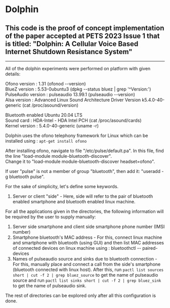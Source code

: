 # Dolphin

## This code is the proof of concept implementation of the paper accepted at PETS 2023 Issue 1 that is titled: "Dolphin: A Cellular Voice Based Internet Shutdown Resistance System"

_________________________________________________________________________________________________________________________________________________________________________

All of the dolphin experiments were performed on platform with given details:

Ofono version : 1.31 (ofonod --version)  
BlueZ version : 5.53-0ubuntu3 (dpkg --status bluez | grep '^Version:')  
PulseAudio version : pulseaudio 13.99.1 (pulseaudio --version)  
Alsa version : Advanced Linux Sound Architecture Driver Version k5.4.0-40-generic (cat /proc/asound/version)  

Bluetooth enabled Ubuntu 20.04 LTS  
Sound card : HDA-Intel - HDA Intel PCH (cat /proc/asound/cards)  
Kernel version : 5.4.0-40-generic (uname -r)  

Dolphin uses the ofono telephony framework for Linux which can be installed using : `apt-get install ofono`

After installing ofono, navigate to file "/etc/pulse/default.pa". In this file, find the line "load-module module-bluetooth-discover".  
Change it to "load-module module-bluetooth-discover headset=ofono".  

If user "pulse" is not a member of group "bluetooth", then add it: "useradd -g bluetooth pulse".

For the sake of simplicity, let's define some keywords.  
1. Server or client "side" - Here, side will refer to the pair of bluetooth enabled smartphone and bluetooth enabled linux machine.

For all the applications given in the directories, the following information will be required by the user to supply manually:  
1. Server side smartphone and client side smartphone phone number (IMSI number)  
2. Smartphone bluetooth's MAC address - For this, connect linux machine and smartphone with bluetooth (using GUI) and then list MAC addresses of connected devices on linux machine using : bluetoothctl -- paired-devices  
3. Names of pulseaudio source and sinks due to bluetooth connection - For this, manually place and connect a call from the side's smartphone (bluetooth connected with linux host). After this, run ``pactl list sources short | cut -f 2 | grep bluez_source`` to get the name of pulseaudio source and run ``pactl list sinks short | cut -f 2 | grep bluez_sink`` to get the name of pulseaudio sink.  

The rest of directories can be explored only after all this configuration is done.

